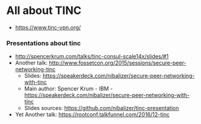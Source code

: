 # All about TINC

* https://www.tinc-vpn.org/

### Presentations about tinc

* http://spencerkrum.com/talks/tinc-consul-scale14x/slides/#1
* Another talk: http://www.fossetcon.org/2015/sessions/secure-peer-networking-tinc
  - Slides: https://speakerdeck.com/nibalizer/secure-peer-networking-with-tinc
  - Main author: Spencer Krum - IBM - https://speakerdeck.com/nibalizer/secure-peer-networking-with-tinc
  - Slides sources: https://github.com/nibalizer/tinc-presentation
* Yet Another talk: https://rootconf.talkfunnel.com/2016/12-tinc

<!-- EOF -->